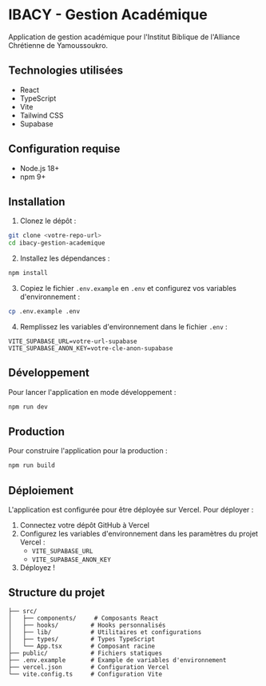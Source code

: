 # IBACY - Gestion Académique

Application de gestion académique pour l'Institut Biblique de l'Alliance Chrétienne de Yamoussoukro.

## Technologies utilisées

- React
- TypeScript
- Vite
- Tailwind CSS
- Supabase

## Configuration requise

- Node.js 18+
- npm 9+

## Installation

1. Clonez le dépôt :
```bash
git clone <votre-repo-url>
cd ibacy-gestion-academique
```

2. Installez les dépendances :
```bash
npm install
```

3. Copiez le fichier `.env.example` en `.env` et configurez vos variables d'environnement :
```bash
cp .env.example .env
```

4. Remplissez les variables d'environnement dans le fichier `.env` :
```
VITE_SUPABASE_URL=votre-url-supabase
VITE_SUPABASE_ANON_KEY=votre-cle-anon-supabase
```

## Développement

Pour lancer l'application en mode développement :

```bash
npm run dev
```

## Production

Pour construire l'application pour la production :

```bash
npm run build
```

## Déploiement

L'application est configurée pour être déployée sur Vercel. Pour déployer :

1. Connectez votre dépôt GitHub à Vercel
2. Configurez les variables d'environnement dans les paramètres du projet Vercel :
   - `VITE_SUPABASE_URL`
   - `VITE_SUPABASE_ANON_KEY`
3. Déployez !

## Structure du projet

```
├── src/
│   ├── components/     # Composants React
│   ├── hooks/         # Hooks personnalisés
│   ├── lib/           # Utilitaires et configurations
│   ├── types/         # Types TypeScript
│   └── App.tsx        # Composant racine
├── public/            # Fichiers statiques
├── .env.example       # Example de variables d'environnement
├── vercel.json        # Configuration Vercel
└── vite.config.ts     # Configuration Vite
```